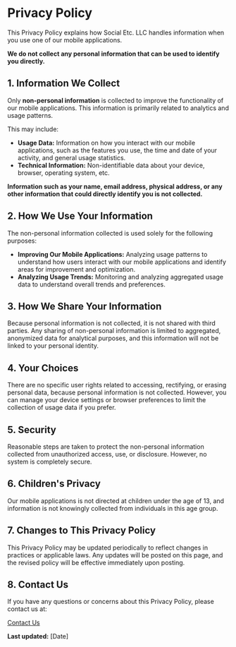 # Privacy Policy

This Privacy Policy explains how Social Etc. LLC handles information when you use one of our mobile applications.

**We do not collect any personal information that can be used to identify you directly.**

## 1. Information We Collect

Only **non-personal information** is collected to improve the functionality of our mobile applications. This information is primarily related to analytics and usage patterns.

This may include:

*   **Usage Data:** Information on how you interact with our mobile applications, such as the features you use, the time and date of your activity, and general usage statistics.
*   **Technical Information:** Non-identifiable data about your device, browser, operating system, etc.

**Information such as your name, email address, physical address, or any other information that could directly identify you is not collected.**

## 2. How We Use Your Information

The non-personal information collected is used solely for the following purposes:

*   **Improving Our Mobile Applications:** Analyzing usage patterns to understand how users interact with our mobile applications and identify areas for improvement and optimization.
*   **Analyzing Usage Trends:** Monitoring and analyzing aggregated usage data to understand overall trends and preferences.

## 3. How We Share Your Information

Because personal information is not collected, it is not shared with third parties. Any sharing of non-personal information is limited to aggregated, anonymized data for analytical purposes, and this information will not be linked to your personal identity.

## 4. Your Choices

There are no specific user rights related to accessing, rectifying, or erasing personal data, because personal information is not collected. However, you can manage your device settings or browser preferences to limit the collection of usage data if you prefer.

## 5. Security

Reasonable steps are taken to protect the non-personal information collected from unauthorized access, use, or disclosure. However, no system is completely secure.

## 6. Children's Privacy

Our mobile applications is not directed at children under the age of 13, and information is not knowingly collected from individuals in this age group.

## 7. Changes to This Privacy Policy

This Privacy Policy may be updated periodically to reflect changes in practices or applicable laws. Any updates will be posted on this page, and the revised policy will be effective immediately upon posting.

## 8. Contact Us

If you have any questions or concerns about this Privacy Policy, please contact us at:

[Contact Us](https://link-to-your-contact-form.com)

**Last updated:** [Date]
